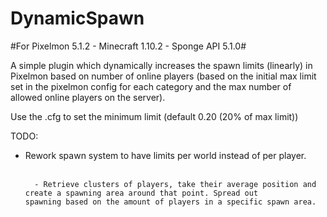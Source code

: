 # DynamicSpawn

#For Pixelmon 5.1.2 - Minecraft 1.10.2 - Sponge API 5.1.0#

A simple plugin which dynamically increases the spawn limits (linearly) in Pixelmon based on number of online players (based on the initial max limit set in the pixelmon config for each category and the max number of allowed online players on the server).

Use the .cfg to set the minimum limit (default 0.20 (20% of max limit))

TODO:

- Rework spawn system to have limits per world instead of per player.
        
        
        - Retrieve clusters of players, take their average position and create a spawning area around that point. Spread out             spawning based on the amount of players in a specific spawn area.
